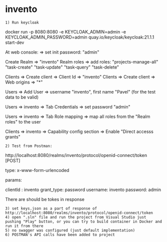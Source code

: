 # invento

	1) Run keycloak

docker run -p 8080:8080 -e KEYCLOAK_ADMIN=admin -e KEYCLOAK_ADMIN_PASSWORD=admin quay.io/keycloak/keycloak:21.1.1 start-dev

At web console:
 => set init password: "admin" 

Create Realm => "invento"
Realm roles => add roles:
	"projects-manage-all"
	"task-create"
	"task-update"
	"task-query"
	"task-delete"

Clients => Create client => Client Id => "invento"
Clients => Create client => Web origins => "*"

Users => Add User => username "invento", first name "Pavel" (for the test data to be valid)

Users => invento => Tab Credentials => set password  "admin"

Users => invento => Tab Role mapping => map all roles from the  "Realm roles" to the user

Clients => invento => Capability config section => Enable "Direct accesss grants"

	2) Test from Postman:

http://localhost:8080/realms/invento/protocol/openid-connect/token [POST]

type: x-www-form-urlencoded

params: 

clientId : invento
grant_type: password
username: invento
password: admin

There are should be tokes in response

	3) set keys.json as a part of response of http://localhost:8080/realms/invento/protocol/openid-connect/token
	4) open ".sln" file and run the project from Visual Studio just pushing "Play" button, or you can try to build container in Docker and run it from there
	5) no swagger was configured (just default implementation)
	6) POSTMAN's API calls have been added to project
